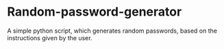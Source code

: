 # Random-password-generator
A simple python script, which generates random passwords, based on the instructions given by the user. 
